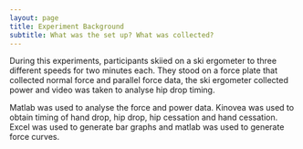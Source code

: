 ```yaml
---
layout: page
title: Experiment Background
subtitle: What was the set up? What was collected? 
---
```


During this experiments, participants skiied on a ski ergometer to three different speeds for two minutes each. They stood on a force plate that collected normal force and parallel force data, the ski ergometer collected power and video was taken to analyse hip drop timing. 

Matlab was used to analyse the force and power data. Kinovea was used to obtain timing of hand drop, hip drop, hip cessation and hand cessation. Excel was used to generate bar graphs and matlab was used to generate force curves. 


